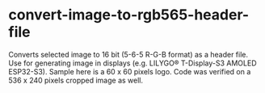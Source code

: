 # convert-image-to-rgb565-header-file
Converts selected image to 16 bit (5-6-5 R-G-B format) as a header file. Use for generating image in displays (e.g. LILYGO® T-Display-S3 AMOLED ESP32-S3). Sample here is a 60 x 60 pixels logo. Code was verified on a 536 x 240 pixels cropped image as well.
